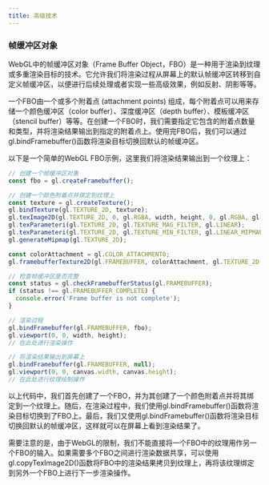 ```yaml
---
title: 高级技术
---
```

### 帧缓冲区对象

WebGL中的帧缓冲区对象（Frame Buffer Object，FBO）是一种用于渲染到纹理或多重渲染目标的技术。它允许我们将渲染过程从屏幕上的默认帧缓冲区转移到自定义帧缓冲区，以便进行后续处理或者实现一些高级效果，例如反射、阴影等等。

一个FBO由一个或多个附着点 (attachment points) 组成，每个附着点可以用来存储一个颜色缓冲区（color buffer）、深度缓冲区（depth buffer）、模板缓冲区（stencil buffer）等等。在创建一个FBO时，我们需要指定它包含的附着点数量和类型，并将渲染结果输出到指定的附着点上。使用完FBO后，我们可以通过gl.bindFramebuffer()函数将渲染目标切换回默认的帧缓冲区。

以下是一个简单的WebGL FBO示例，这里我们将渲染结果输出到一个纹理上：

```js
// 创建一个帧缓冲区对象
const fbo = gl.createFramebuffer();

// 创建一个颜色附着点并绑定到纹理上
const texture = gl.createTexture();
gl.bindTexture(gl.TEXTURE_2D, texture);
gl.texImage2D(gl.TEXTURE_2D, 0, gl.RGBA, width, height, 0, gl.RGBA, gl.UNSIGNED_BYTE, null);
gl.texParameteri(gl.TEXTURE_2D, gl.TEXTURE_MAG_FILTER, gl.LINEAR);
gl.texParameteri(gl.TEXTURE_2D, gl.TEXTURE_MIN_FILTER, gl.LINEAR_MIPMAP_LINEAR);
gl.generateMipmap(gl.TEXTURE_2D);

const colorAttachment = gl.COLOR_ATTACHMENT0;
gl.framebufferTexture2D(gl.FRAMEBUFFER, colorAttachment, gl.TEXTURE_2D, texture, 0);

// 检查帧缓冲区是否完整
const status = gl.checkFramebufferStatus(gl.FRAMEBUFFER);
if (status !== gl.FRAMEBUFFER_COMPLETE) {
  console.error('Frame buffer is not complete');
}

// 渲染过程
gl.bindFramebuffer(gl.FRAMEBUFFER, fbo);
gl.viewport(0, 0, width, height);
// 在此处进行渲染操作

// 将渲染结果输出到屏幕上
gl.bindFramebuffer(gl.FRAMEBUFFER, null);
gl.viewport(0, 0, canvas.width, canvas.height);
// 在此处进行纹理绘制操作
```

以上代码中，我们首先创建了一个FBO，并为其创建了一个颜色附着点并将其绑定到一个纹理上。随后，在渲染过程中，我们使用gl.bindFramebuffer()函数将渲染目标切换到了FBO上。最后，我们又使用gl.bindFramebuffer()函数将渲染目标切换回默认的帧缓冲区，这样就可以在屏幕上看到渲染结果了。

需要注意的是，由于WebGL的限制，我们不能直接将一个FBO中的纹理用作另一个FBO的输入。如果需要多个FBO之间进行渲染数据共享，可以使用gl.copyTexImage2D()函数将FBO中的渲染结果拷贝到纹理上，再将该纹理绑定到另外一个FBO上进行下一步渲染操作。
